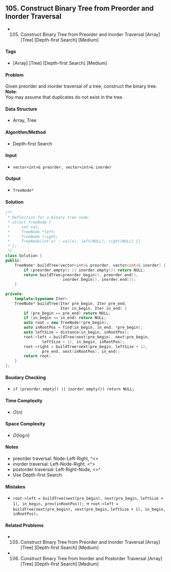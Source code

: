 ## 105. Construct Binary Tree from Preorder and Inorder Traversal
- 105. Construct Binary Tree from Preorder and Inorder Traversal [Array] [Tree] [Depth-first Search] [Medium]

#### Tags
- [Array] [Tree] [Depth-first Search] [Medium]

#### Problem
Given preorder and inorder traversal of a tree, construct the binary tree.  
**Note**:  
You may assume that duplicates do not exist in the tree.

#### Data Structure
- Array, Tree

#### Algorithm/Method
- Depth-first Search

#### Input
- `vector<int>& preorder, vector<int>& inorder`

#### Output
- `TreeNode*`

#### Solution
``` C++
/**
 * Definition for a binary tree node.
 * struct TreeNode {
 *     int val;
 *     TreeNode *left;
 *     TreeNode *right;
 *     TreeNode(int x) : val(x), left(NULL), right(NULL) {}
 * };
 */
class Solution {
public:
    TreeNode* buildTree(vector<int>& preorder, vector<int>& inorder) {
        if (preorder.empty() || inorder.empty()) return NULL;
        return buildTree(preorder.begin(), preorder.end(), 
                         inorder.begin(), inorder.end());
    }
    
private:
    template<typename Iter>
    TreeNode* buildTree(Iter pre_begin, Iter pre_end, 
                        Iter in_begin, Iter in_end) {
        if (pre_begin == pre_end) return NULL;
        if (in_begin == in_end) return NULL;
        auto root = new TreeNode(*pre_begin);
        auto inRootPos = find(in_begin, in_end, *pre_begin);
        auto leftSize = distance(in_begin, inRootPos);
        root->left = buildTree(next(pre_begin), next(pre_begin, 
                leftSize + 1), in_begin, inRootPos);
        root->right = buildTree(next(pre_begin, leftSize + 1),
                pre_end, next(inRootPos), in_end);
        return root;
    }
};
```

#### Boudary Checking
- `if (preorder.empty() || inorder.empty()) return NULL;`

#### Time Complexity
- $O(n)$

#### Space Complexity
- $O(\log n)$

#### Notes
- preorder traversal:  Node-Left-Right, ^<>
- inorder traversal:   Left-Node-Right, <^>
- postorder traversal: Left-Right-Node, <>^
- Use Depth-first Search.

#### Mistakes
- `root->left = buildTree(next(pre_begin), next(pre_begin,`
  `leftSize + 1), in_begin, prev(inRootPos));` ->
  `root->left = buildTree(next(pre_begin), next(pre_begin,`
  `leftSize + 1), in_begin, inRootPos);`

#### Related Problems
- 105. Construct Binary Tree from Preorder and Inorder Traversal [Array] [Tree] [Depth-first Search] [Medium]
- 106. Construct Binary Tree from Inorder and Postorder Traversal [Array] [Tree] [Depth-first Search] [Medium]
